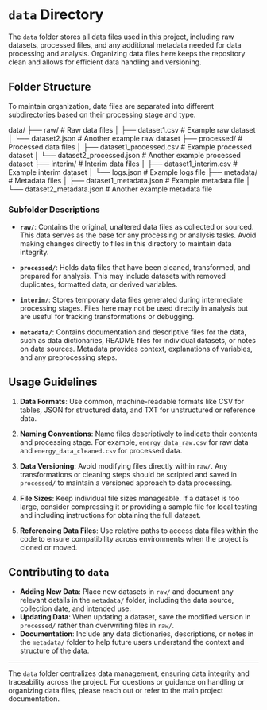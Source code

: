 # `data` Directory

The `data` folder stores all data files used in this project, including raw datasets, processed files, and any additional metadata needed for data processing and analysis. Organizing data files here keeps the repository clean and allows for efficient data handling and versioning.

## Folder Structure

To maintain organization, data files are separated into different subdirectories based on their processing stage and type.


data/
├── raw/                       # Raw data files
│   ├── dataset1.csv          # Example raw dataset
│   └── dataset2.json         # Another example raw dataset
├── processed/                 # Processed data files
│   ├── dataset1_processed.csv # Example processed dataset
│   └── dataset2_processed.json # Another example processed dataset
├── interim/                   # Interim data files
│   ├── dataset1_interim.csv   # Example interim dataset
│   └── logs.json              # Example logs file
├── metadata/                  # Metadata files
│   ├── dataset1_metadata.json # Example metadata file
│   └── dataset2_metadata.json # Another example metadata file



### Subfolder Descriptions

- **`raw/`**: Contains the original, unaltered data files as collected or sourced. This data serves as the base for any processing or analysis tasks. Avoid making changes directly to files in this directory to maintain data integrity.

- **`processed/`**: Holds data files that have been cleaned, transformed, and prepared for analysis. This may include datasets with removed duplicates, formatted data, or derived variables.

- **`interim/`**: Stores temporary data files generated during intermediate processing stages. Files here may not be used directly in analysis but are useful for tracking transformations or debugging.

- **`metadata/`**: Contains documentation and descriptive files for the data, such as data dictionaries, README files for individual datasets, or notes on data sources. Metadata provides context, explanations of variables, and any preprocessing steps.

## Usage Guidelines

1. **Data Formats**: Use common, machine-readable formats like CSV for tables, JSON for structured data, and TXT for unstructured or reference data.
   
2. **Naming Conventions**: Name files descriptively to indicate their contents and processing stage. For example, `energy_data_raw.csv` for raw data and `energy_data_cleaned.csv` for processed data.

3. **Data Versioning**: Avoid modifying files directly within `raw/`. Any transformations or cleaning steps should be scripted and saved in `processed/` to maintain a versioned approach to data processing.

4. **File Sizes**: Keep individual file sizes manageable. If a dataset is too large, consider compressing it or providing a sample file for local testing and including instructions for obtaining the full dataset.

5. **Referencing Data Files**: Use relative paths to access data files within the code to ensure compatibility across environments when the project is cloned or moved.

## Contributing to `data`

- **Adding New Data**: Place new datasets in `raw/` and document any relevant details in the `metadata/` folder, including the data source, collection date, and intended use.
- **Updating Data**: When updating a dataset, save the modified version in `processed/` rather than overwriting files in `raw/`.
- **Documentation**: Include any data dictionaries, descriptions, or notes in the `metadata/` folder to help future users understand the context and structure of the data.

---

The `data` folder centralizes data management, ensuring data integrity and traceability across the project. For questions or guidance on handling or organizing data files, please reach out or refer to the main project documentation.
